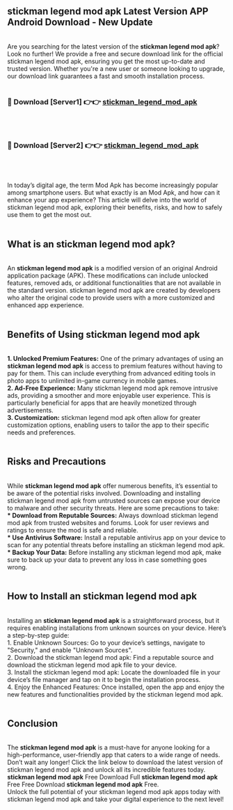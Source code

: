 ## stickman legend mod apk Latest Version APP Android Download - New Update
<br>
Are you searching for the latest version of the <strong>stickman legend mod apk</strong>? Look no further! We provide a free and secure download link for the official stickman legend mod apk, ensuring you get the most up-to-date and trusted version. Whether you're a new user or someone looking to upgrade, our download link guarantees a fast and smooth installation process.
<br>
<br>
<h3>🔴 Download [Server1] 👉👉 <a href="https://modyolo.store/stickman+legend+mod+apk">stickman_legend_mod_apk</a></h3><br>
<br>
<h3>🔴 Download [Server2] 👉👉 <a href="https://modyolo.store/stickman+legend+mod+apk">stickman_legend_mod_apk</a></h3><br>
<br>
<br>
In today’s digital age, the term Mod Apk has become increasingly popular among smartphone users. But what exactly is an Mod Apk, and how can it enhance your app experience? This article will delve into the world of stickman legend mod apk, exploring their benefits, risks, and how to safely use them to get the most out.
<br>
<br>
<h2>What is an stickman legend mod apk?</h2>
<br>
An <strong>stickman legend mod apk</strong> is a modified version of an original Android application package (APK). These modifications can include unlocked features, removed ads, or additional functionalities that are not available in the standard version. stickman legend mod apk are created by developers who alter the original code to provide users with a more customized and enhanced app experience.
<br>
<br>
<h2>Benefits of Using stickman legend mod apk</h2>
<br>
<strong> 1. Unlocked Premium Features:</strong> One of the primary advantages of using an <strong>stickman legend mod apk</strong> is access to premium features without having to pay for them. This can include everything from advanced editing tools in photo apps to unlimited in-game currency in mobile games.
<br>
<strong> 2. Ad-Free Experience:</strong> Many stickman legend mod apk remove intrusive ads, providing a smoother and more enjoyable user experience. This is particularly beneficial for apps that are heavily monetized through advertisements.
<br>
<strong> 3. Customization:</strong> stickman legend mod apk often allow for greater customization options, enabling users to tailor the app to their specific needs and preferences.
<br>
<br>
<h2>Risks and Precautions</h2>
<br>
While <strong>stickman legend mod apk</strong> offer numerous benefits, it’s essential to be aware of the potential risks involved. Downloading and installing stickman legend mod apk from untrusted sources can expose your device to malware and other security threats. Here are some precautions to take:
<br>
<strong> * Download from Reputable Sources:</strong> Always download stickman legend mod apk from trusted websites and forums. Look for user reviews and ratings to ensure the mod is safe and reliable.
<br>
<strong> * Use Antivirus Software:</strong> Install a reputable antivirus app on your device to scan for any potential threats before installing an stickman legend mod apk.
<br>
<strong> * Backup Your Data:</strong> Before installing any stickman legend mod apk, make sure to back up your data to prevent any loss in case something goes wrong.
<br>
<br>
<h2>How to Install an stickman legend mod apk</h2>
<br>
Installing an <strong>stickman legend mod apk</strong> is a straightforward process, but it requires enabling installations from unknown sources on your device. Here’s a step-by-step guide:
<br>
 1. Enable Unknown Sources: Go to your device’s settings, navigate to "Security," and enable "Unknown Sources".
<br>
 2. Download the stickman legend mod apk: Find a reputable source and download the stickman legend mod apk file to your device.
<br>
 3. Install the stickman legend mod apk: Locate the downloaded file in your device’s file manager and tap on it to begin the installation process.
<br>
 4. Enjoy the Enhanced Features: Once installed, open the app and enjoy the new features and functionalities provided by the stickman legend mod apk.
<br>
<br>
<h2><strong>Conclusion</strong></h2>
<br>
The <strong>stickman legend mod apk</strong> is a must-have for anyone looking for a high-performance, user-friendly app that caters to a wide range of needs. Don’t wait any longer! Click the link below to download the latest version of stickman legend mod apk and unlock all its incredible features today.
<br>
<strong>stickman legend mod apk</strong> Free Download Full <strong>stickman legend mod apk</strong> Free Free Download <strong>stickman legend mod apk</strong> Free.
<br>
Unlock the full potential of your stickman legend mod apk apps today with stickman legend mod apk and take your digital experience to the next level!
